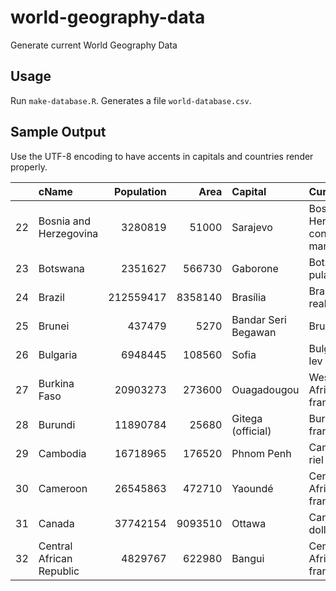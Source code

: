 # world-geography-data

 Generate current World Geography Data
 
## Usage

Run `make-database.R`. Generates a file `world-database.csv`.


## Sample Output

Use the UTF-8 encoding to have accents in capitals and countries render properly.

|   |cName                    | Population|    Area|Capital             |Currency                                |
|:--|:------------------------|----------:|-------:|:-------------------|:---------------------------------------|
|22 |Bosnia and Herzegovina   |    3280819|   51000|Sarajevo            |Bosnia and Herzegovina convertible mark |
|23 |Botswana                 |    2351627|  566730|Gaborone            |Botswana pula                           |
|24 |Brazil                   |  212559417| 8358140|Brasília            |Brazilian real                          |
|25 |Brunei                   |     437479|    5270|Bandar Seri Begawan |Brunei dollar                           |
|26 |Bulgaria                 |    6948445|  108560|Sofia               |Bulgarian lev                           |
|27 |Burkina Faso             |   20903273|  273600|Ouagadougou         |West African CFA franc                  |
|28 |Burundi                  |   11890784|   25680|Gitega (official)   |Burundi franc                           |
|29 |Cambodia                 |   16718965|  176520|Phnom Penh          |Cambodian riel                          |
|30 |Cameroon                 |   26545863|  472710|Yaoundé             |Central African CFA franc               |
|31 |Canada                   |   37742154| 9093510|Ottawa              |Canadian dollar                         |
|32 |Central African Republic |    4829767|  622980|Bangui              |Central African CFA franc               |
